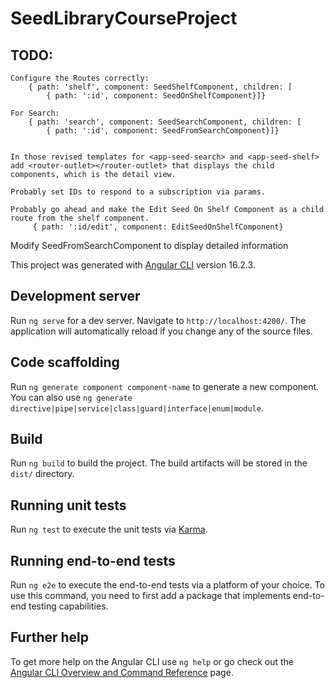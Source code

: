 # SeedLibraryCourseProject

## TODO:

    Configure the Routes correctly:
    	{ path: 'shelf', component: SeedShelfComponent, children: [
    		{ path: ':id', component: SeedOnShelfComponent}]}

    For Search:
    	{ path: 'search', component: SeedSearchComponent, children: [
    		{ path: ':id', component: SeedFromSearchComponent}]}


    In those revised templates for <app-seed-search> and <app-seed-shelf> add <router-outlet></router-outlet> that displays the child 		components, which is the detail view.

    Probably set IDs to respond to a subscription via params.

    Probably go ahead and make the Edit Seed On Shelf Component as a child route from the shelf component.
    	 { path: ':id/edit', component: EditSeedOnShelfComponent}

Modify SeedFromSearchComponent to display detailed information

This project was generated with [Angular CLI](https://github.com/angular/angular-cli) version 16.2.3.

## Development server

Run `ng serve` for a dev server. Navigate to `http://localhost:4200/`. The application will automatically reload if you change any of the source files.

## Code scaffolding

Run `ng generate component component-name` to generate a new component. You can also use `ng generate directive|pipe|service|class|guard|interface|enum|module`.

## Build

Run `ng build` to build the project. The build artifacts will be stored in the `dist/` directory.

## Running unit tests

Run `ng test` to execute the unit tests via [Karma](https://karma-runner.github.io).

## Running end-to-end tests

Run `ng e2e` to execute the end-to-end tests via a platform of your choice. To use this command, you need to first add a package that implements end-to-end testing capabilities.

## Further help

To get more help on the Angular CLI use `ng help` or go check out the [Angular CLI Overview and Command Reference](https://angular.io/cli) page.
